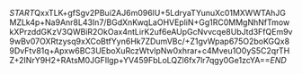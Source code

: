 $START$QxxTLK+gfSgv2PBui2AJ6m096lU+5LdryaTYunuXc01MXWWTAhJGMZLk4p+Na9Anr8L43In7/BGdXnKwqLaOHVEpliN+Gg1RC0MMgNhNfTmowkXPrzddGKzV3QWBiR2OkOax4ntLirK2uf6eAUpGcNvvcqe8UbJtd3FfQEm9v9wBv07OXRtzysq9xXCoBtfYyn6Hk7ZDumVBc/+Z1gvWpap675O2boKGQx89DvFtv81q+Apxw6BC3UEboXuRczWtvlpNw0xhrar+c4Mveu1O0yS5C2qrTHZ+2INrY9H2+RAtsM0JGFIlgp+YV459FbLoLQZl6fx7lr7qgy0Ge1zcYA==$END$